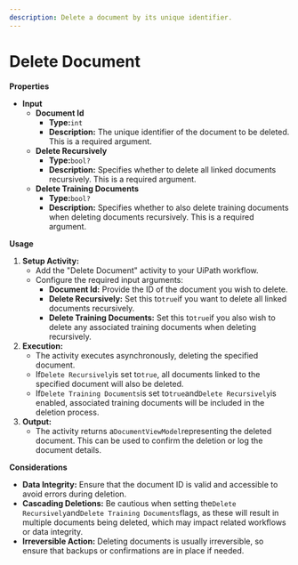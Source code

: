 ```yaml
---
description: Delete a document by its unique identifier.
---
```


# Delete Document

**Properties**

* **Input**
  * **Document Id**
    * **Type:**`int`
    * **Description:** The unique identifier of the document to be deleted. This is a required argument.
  * **Delete Recursively**
    * **Type:**`bool?`
    * **Description:** Specifies whether to delete all linked documents recursively. This is a required argument.
  * **Delete Training Documents**
    * **Type:**`bool?`
    * **Description:** Specifies whether to also delete training documents when deleting documents recursively. This is a required argument.

**Usage**

1. **Setup Activity:**
   * Add the "Delete Document" activity to your UiPath workflow.
   * Configure the required input arguments:
     * **Document Id:** Provide the ID of the document you wish to delete.
     * **Delete Recursively:** Set this to`true`if you want to delete all linked documents recursively.
     * **Delete Training Documents:** Set this to`true`if you also wish to delete any associated training documents when deleting recursively.
2. **Execution:**
   * The activity executes asynchronously, deleting the specified document.
   * If`Delete Recursively`is set to`true`, all documents linked to the specified document will also be deleted.
   * If`Delete Training Documents`is set to`true`and`Delete Recursively`is enabled, associated training documents will be included in the deletion process.
3. **Output:**
   * The activity returns a`DocumentViewModel`representing the deleted document. This can be used to confirm the deletion or log the document details.

**Considerations**

* **Data Integrity:** Ensure that the document ID is valid and accessible to avoid errors during deletion.
* **Cascading Deletions:** Be cautious when setting the`Delete Recursively`and`Delete Training Documents`flags, as these will result in multiple documents being deleted, which may impact related workflows or data integrity.
* **Irreversible Action:** Deleting documents is usually irreversible, so ensure that backups or confirmations are in place if needed.

